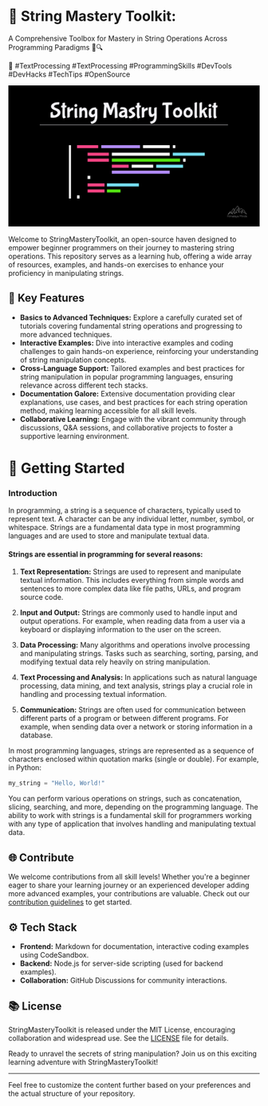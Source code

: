 # 🎩 String Mastery Toolkit:

A Comprehensive Toolbox for Mastery in String Operations Across Programming Paradigms 🚀🔍

🚀 #TextProcessing #TextProcessing #ProgrammingSkills #DevTools #DevHacks #TechTips #OpenSource

![StringMasteryToolkit Logo](./string-mastery-toolkit.jpg)

Welcome to StringMasteryToolkit, an open-source haven designed to empower beginner programmers on their journey to mastering string operations. This repository serves as a learning hub, offering a wide array of resources, examples, and hands-on exercises to enhance your proficiency in manipulating strings.

## 🔧 Key Features

-  **Basics to Advanced Techniques:** Explore a carefully curated set of tutorials covering fundamental string operations and progressing to more advanced techniques.
-  **Interactive Examples:** Dive into interactive examples and coding challenges to gain hands-on experience, reinforcing your understanding of string manipulation concepts.
-  **Cross-Language Support:** Tailored examples and best practices for string manipulation in popular programming languages, ensuring relevance across different tech stacks.
-  **Documentation Galore:** Extensive documentation providing clear explanations, use cases, and best practices for each string operation method, making learning accessible for all skill levels.
-  **Collaborative Learning:** Engage with the vibrant community through discussions, Q&A sessions, and collaborative projects to foster a supportive learning environment.

# 🚀 Getting Started

### Introduction

In programming, a string is a sequence of characters, typically used to represent text. A character can be any individual letter, number, symbol, or whitespace. Strings are a fundamental data type in most programming languages and are used to store and manipulate textual data.

#### **Strings are essential in programming for several reasons:**

1. **Text Representation:** Strings are used to represent and manipulate textual information. This includes everything from simple words and sentences to more complex data like file paths, URLs, and program source code.

2. **Input and Output:** Strings are commonly used to handle input and output operations. For example, when reading data from a user via a keyboard or displaying information to the user on the screen.

3. **Data Processing:** Many algorithms and operations involve processing and manipulating strings. Tasks such as searching, sorting, parsing, and modifying textual data rely heavily on string manipulation.

4. **Text Processing and Analysis:** In applications such as natural language processing, data mining, and text analysis, strings play a crucial role in handling and processing textual information.

5. **Communication:** Strings are often used for communication between different parts of a program or between different programs. For example, when sending data over a network or storing information in a database.

In most programming languages, strings are represented as a sequence of characters enclosed within quotation marks (single or double). For example, in Python:

```python
my_string = "Hello, World!"
```

You can perform various operations on strings, such as concatenation, slicing, searching, and more, depending on the programming language. The ability to work with strings is a fundamental skill for programmers working with any type of application that involves handling and manipulating textual data.

## 🌐 Contribute

We welcome contributions from all skill levels! Whether you're a beginner eager to share your learning journey or an experienced developer adding more advanced examples, your contributions are valuable. Check out our [contribution guidelines](CONTRIBUTING.md) to get started.

## ⚙️ Tech Stack

-  **Frontend:** Markdown for documentation, interactive coding examples using CodeSandbox.
-  **Backend:** Node.js for server-side scripting (used for backend examples).
-  **Collaboration:** GitHub Discussions for community interactions.

## 📚 License

StringMasteryToolkit is released under the MIT License, encouraging collaboration and widespread use. See the [LICENSE](LICENSE) file for details.

Ready to unravel the secrets of string manipulation? Join us on this exciting learning adventure with StringMasteryToolkit!

---

Feel free to customize the content further based on your preferences and the actual structure of your repository.
